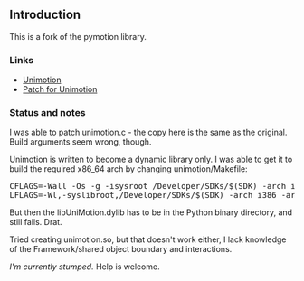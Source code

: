 
## Introduction

This is a fork of the pymotion library. 

### Links
* [Unimotion](http://unimotion.sourceforge.net/)
* [Patch for Unimotion](http://sourceforge.net/tracker/index.php?func=detail&aid=2943535&group_id=169958&atid=852436)

### Status and notes

I was able to patch unimotion.c - the copy here is the same as the original. Build arguments seem wrong, though.

Unimotion is written to become a dynamic library only. I was able to get it to build the required x86_64 arch by changing unimotion/Makefile:
<pre>
CFLAGS=-Wall -Os -g -isysroot /Developer/SDKs/$(SDK) -arch i386 -arch ppc -arch x86_64 -fconstant-cfstrings
LFLAGS=-Wl,-syslibroot,/Developer/SDKs/$(SDK) -arch i386 -arch ppc -arch x86_64 -framework IOKit -framework CoreFoundation
</pre>
But then the libUniMotion.dylib has to be in the Python binary directory, and still fails. Drat.

Tried creating unimotion.so, but that doesn't work either, I lack knowledge of the Framework/shared object boundary and interactions.

*I'm currently stumped.* Help is welcome.
